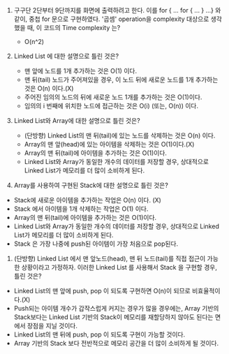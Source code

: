 1. 구구단 2단부터 9단까지를 화면에 출력하려고 한다. 이를 for { ... for { ... } ...} 와 같이, 중첩 for 문으로 구현하였다. '곱셈' operation을 complexity 대상으로 생각했을 때, 이 코드의 Time complexity 는?
    - O(n^2)


1. Linked List 에 대한 설명으로 틀린 것은?
    - 맨 앞에 노드를 1개 추가하는 것은 O(1) 이다.
    - 맨 뒤(tail) 노드가 주어져있을 경우, 이 노드 뒤에 새로운 노드를 1개 추가하는 것은 O(n) 이다.(X)
    - 주어진 임의의 노드의 뒤에 새로운 노드 1개를 추가하는 것은 O(1)이다.
    - 임의의 i 번째에 위치한 노드에 접근하는 것은 O(i) (또는, O(n)) 이다.


1. Linked List와 Array에 대한 설명으로 틀린 것은?
    - (단방향) Linked List의 맨 뒤(tail)에 있는 노드를 삭제하는 것은 O(n) 이다.
    - Array의 맨 앞(head)에 있는 아이템을 삭제하는 것은 O(1)이다.(X)
    - Array의 맨 뒤(tail)에 아이템을 추가하는 것은 O(1)이다.
    - Linked List와 Array가 동일한 개수의 데이터를 저장할 경우, 상대적으로 Linked List가 메모리를 더 많이 소비하게 된다.


1. Array를 사용하여 구현된 Stack에 대한 설명으로 틀린 것은?
- Stack에 새로운 아이템을 추가하는 작업은 O(n) 이다. (X)
- Stack 에서 아이템을 1개 삭제하는 작업은 O(1) 이다.
- Array의 맨 뒤(tail)에 아이템을 추가하는 것은 O(1)이다.
- Linked List와 Array가 동일한 개수의 데이터를 저장할 경우, 상대적으로 Linked List가 메모리를 더 많이 소비하게 된다.
- Stack 은 가장 나중에 push된 아이템이 가장 처음으로 pop된다.


1. (단방향) Linked List 에서 맨 앞노드(head), 맨 뒤 노드(tail)를 직접 접근이 가능한 상황이라고 가정하자. 이러한 Linked List 를 사용해서 Stack 을 구현할 경우, 틀린 것은?
- Linked List의 맨 앞에 push, pop 이 되도록 구현하면 O(n)이 되므로 비효율적이다.(X)
- Push되는 아이템 개수가 갑작스럽게 커지는 경우가 많을 경우에는, Array 기반의 Stack보다는 Linked List 기반의 Stack이 메모리를 재할당하지 않아도 된다는 면에서 장점을 지닐 것이다.
- Linked List의 맨 뒤에 push, pop 이 되도록 구현이 가능할 것이다.
- Array 기반의 Stack 보다 전반적으로 메모리 공간을 더 많이 소비하게 될 것이다.



